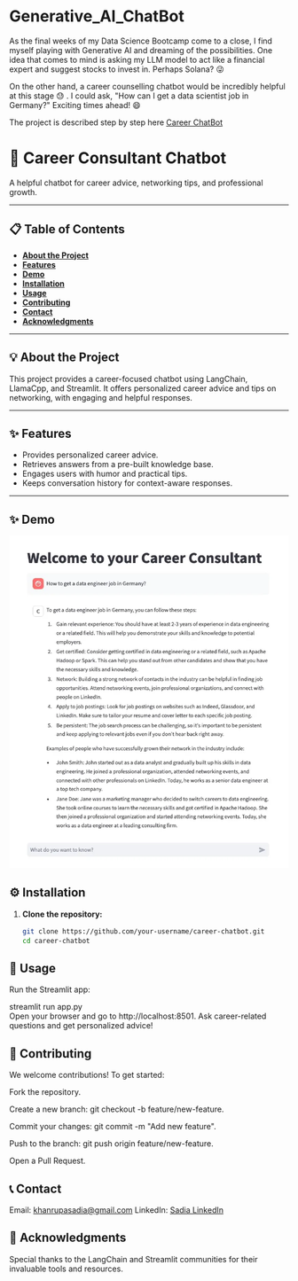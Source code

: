 # Generative_AI_ChatBot

As the final weeks of my Data Science Bootcamp come to a close, I find myself playing with Generative AI and dreaming of the possibilities. One idea that comes to mind is asking my LLM model to act like a financial expert and suggest stocks to invest in. Perhaps Solana? 😜

On the other hand, a career counselling chatbot would be incredibly helpful at this stage 😓 . I could ask, "How can I get a data scientist job in Germany?" Exciting times ahead! 😄

The project is described step by step here [Career ChatBot](https://medium.com/p/41bafc68bd3a#1a98-ddb8fe3909af)

# 🚀 **Career Consultant Chatbot**  
A helpful chatbot for career advice, networking tips, and professional growth.

---

## 📋 **Table of Contents**  
- [**About the Project**](#about-the-project)  
- [**Features**](#features)
- [**Demo**](#demo)  
- [**Installation**](#installation)  
- [**Usage**](#usage)  
- [**Contributing**](#contributing)  
- [**Contact**](#contact)  
- [**Acknowledgments**](#acknowledgments)  

---

## 💡 **About the Project**  
This project provides a career-focused chatbot using LangChain, LlamaCpp, and Streamlit. It offers personalized career advice and tips on networking, with engaging and helpful responses.

---

## ✨ **Features**  
- Provides personalized career advice.  
- Retrieves answers from a pre-built knowledge base.  
- Engages users with humor and practical tips.  
- Keeps conversation history for context-aware responses.  

---

## ✨ **Demo**  
![Demo of Career Chatbot](1*rA7Zm7BtwB5dJctJRCIwuA.webp)



## ⚙️ **Installation**  

1. **Clone the repository:**  
   ```bash
   git clone https://github.com/your-username/career-chatbot.git  
   cd career-chatbot  

## 🚀 **Usage**

Run the Streamlit app:

streamlit run app.py  
Open your browser and go to http://localhost:8501.
Ask career-related questions and get personalized advice!

## 🤝 **Contributing**

We welcome contributions! To get started:

Fork the repository.

Create a new branch: git checkout -b feature/new-feature.

Commit your changes: git commit -m "Add new feature".

Push to the branch: git push origin feature/new-feature.

Open a Pull Request.

## 📞 **Contact**

Email: khanrupasadia@gmail.com
LinkedIn: [Sadia LinkedIn](https://www.linkedin.com/in/sadia-khan-rupa/)

## 🙌 **Acknowledgments**

Special thanks to the LangChain and Streamlit communities for their invaluable tools and resources.

